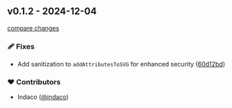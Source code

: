 ## v0.1.2 - 2024-12-04

[compare changes](https://github.com/indaco/templheroicons/compare/v0.1.1...v0.1.2)

### 🩹 Fixes

- Add sanitization to `addAttributesToSVG` for enhanced security ([60d12bd](https://github.com/indaco/templheroicons/commit/60d12bd))

### ❤️ Contributors

- Indaco ([@indaco](http://github.com/indaco))
